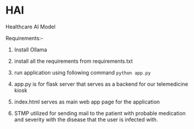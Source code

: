# HAI
Healthcare AI Model

Requirements:-
1. Install Ollama
2. install all the requirements from requirements.txt
3. run application using following command ``python app.py``

1. app.py is for flask server that serves as a backend for our telemedicine kiosk
2. index.html serves as main web app page for the application
3. STMP utilized for sending mail to the patient with probable medication and severity with the disease that the user is infected with.
